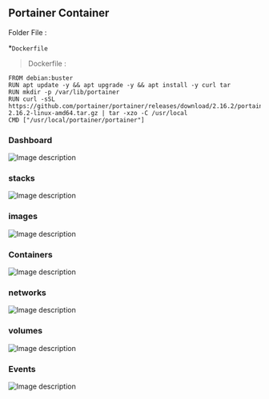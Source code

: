 ## Portainer Container

Folder File :

*`Dockerfile`



> Dockerfile :

```
FROM debian:buster
RUN apt update -y && apt upgrade -y && apt install -y curl tar
RUN mkdir -p /var/lib/portainer
RUN curl -sSL https://github.com/portainer/portainer/releases/download/2.16.2/portainer-2.16.2-linux-amd64.tar.gz | tar -xzo -C /usr/local
CMD ["/usr/local/portainer/portainer"]

```
### Dashboard
![Image description](https://github.com/mmasstou/Inception/.img/Dashboard.png)

### stacks
![Image description](https://github.com/mmasstou/Inception/.img/stacks.png)

### images
![Image description](https://github.com/mmasstou/Inception/.img/images.png)

### Containers
![Image description](https://github.com/mmasstou/Inception/.img/Containers.png)

### networks
![Image description](https://github.com/mmasstou/Inception/.img/networks.png)

### volumes
![Image description](https://github.com/mmasstou/Inception/.img/volumes.png)

### Events
![Image description](https://github.com/mmasstou/Inception/.img/Events.png)
